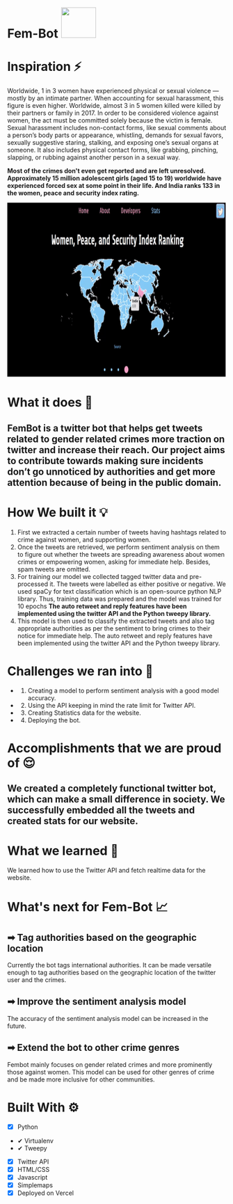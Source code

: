 # Fem-Bot <img src="https://media.giphy.com/media/3oge7Ve0gmIOhJkhOg/giphy.gif" width="80" height = "70" >

# Inspiration ⚡ 
Worldwide, 1 in 3 women have experienced physical or sexual violence — mostly by an intimate partner. When accounting for sexual harassment, this figure is even higher. Worldwide, almost 3 in 5 women killed were killed by their partners or family in 2017. 
In order to be considered violence against women, the act must be committed solely because the victim is female.
Sexual harassment includes non-contact forms, like sexual comments about a person’s body parts or appearance, whistling, demands for sexual favors, 
sexually suggestive staring, stalking, and exposing one’s sexual organs at someone. It also includes physical contact forms, like grabbing, pinching, slapping, or 
rubbing against another person in a sexual way.

<strong>Most of the crimes don't even get reported and are left unresolved. Approximately 15 million adolescent girls (aged 15 to 19) worldwide have experienced forced 
sex at some point in their life. And India ranks 133 in the women, peace and security index rating. 
</strong>

<p  align="center"><img height= "400" width = "800" src = "https://github.com/Apurva-tech/Fem-Bot/blob/main/map_images/maps-readme-2.gif"></p>


# What it does 🤖

## FemBot is a twitter bot that helps get tweets related to gender related crimes more traction on twitter and increase their reach. Our project aims to contribute towards making sure incidents don’t go unnoticed by authorities and get more attention because of being in the public domain.

# How We built it 💡

1. First we extracted a certain number of tweets having hashtags related to crime against women, and supporting women.
2. Once the tweets are retrieved, we perform sentiment analysis on them to figure out whether the tweets are spreading awareness about women crimes or empowering women, asking for immediate help. Besides, spam tweets are omitted.
3. For training our model we collected tagged twitter data and pre-processed it. The tweets were labelled as either positive or negative.
We used spaCy for text classification which is an open-source python NLP library. Thus, training data was prepared and the model was trained for 10 epochs
 <strong>The auto retweet and reply features have been implemented using the twitter API and the Python tweepy library. </strong> 
4. This model is then used to classify the extracted tweets and also tag appropriate authorities as per the sentiment to bring crimes to their notice for immediate help.
 The auto retweet and reply features have been implemented using the twitter API and the Python tweepy library.


# Challenges we ran into 🧠

- 1. Creating a model to perform sentiment analysis with a good model accuracy. 
- 2. Using the API keeping in mind the rate limit for Twitter API.
- 3. Creating Statistics data for the website. 
- 4. Deploying the bot. 

# Accomplishments that we are proud of 😌
## We created a completely functional twitter bot, which can make a small difference in society. We successfully embedded all the tweets and created stats for our website.

# What we learned 🤩
We learned how to use the Twitter API and fetch realtime data for the website. 

# What's next for Fem-Bot 📈
## ➡ Tag authorities based on the geographic location
Currently the bot tags international authorities. It can be made versatile enough to tag authorities based on the geographic location of the twitter user and the crimes.
## ➡ Improve the sentiment analysis model
The accuracy of the sentiment analysis model can be increased in the future.
## ➡ Extend the bot to other crime genres
Fembot mainly focuses on gender related crimes and more prominently those against women. This model can be used for other genres of crime and be made more inclusive for other communities.

# Built With ⚙
- [x] Python 
 - ✔  Virtualenv
 - ✔  Tweepy
- [x] Twitter API 
- [x] HTML/CSS
- [x] Javascript
- [x] Simplemaps
- [x] Deployed on Vercel
